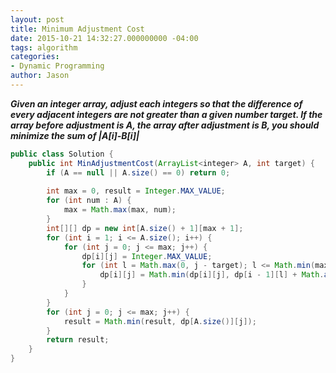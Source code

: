 ```yaml
---
layout: post
title: Minimum Adjustment Cost
date: 2015-10-21 14:32:27.000000000 -04:00
tags: algorithm
categories:
- Dynamic Programming
author: Jason
---
```

<p><strong><em>Given an integer array, adjust each integers so that the difference of every adjacent integers are not greater than a given number target. If the array before adjustment is A, the array after adjustment is B, you should minimize the sum of |A[i]-B[i]|</em></strong></p>


``` java
public class Solution {
    public int MinAdjustmentCost(ArrayList<integer> A, int target) {
        if (A == null || A.size() == 0) return 0;
        
        int max = 0, result = Integer.MAX_VALUE;
        for (int num : A) {
            max = Math.max(max, num);
        }
        int[][] dp = new int[A.size() + 1][max + 1];
        for (int i = 1; i <= A.size(); i++) {
            for (int j = 0; j <= max; j++) {
                dp[i][j] = Integer.MAX_VALUE;
                for (int l = Math.max(0, j - target); l <= Math.min(max, j + target); l++) {
                    dp[i][j] = Math.min(dp[i][j], dp[i - 1][l] + Math.abs(A.get(i - 1) - j));
                }
            }
        }        
        for (int j = 0; j <= max; j++) {
            result = Math.min(result, dp[A.size()][j]);
        }
        return result;
    }
}
```
